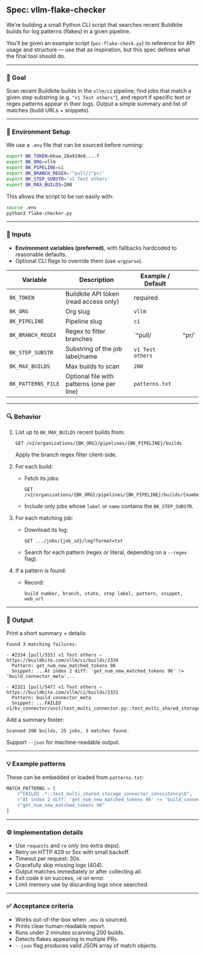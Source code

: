 ## Spec: **vllm-flake-checker**

We’re building a small Python CLI script that searches recent Buildkite builds for log patterns (flakes) in a given pipeline.

You’ll be given an example script (`poc-flake-check.py`) to reference for API usage and structure — use that as inspiration, but this spec defines what the final tool should do.

---

### 🎯 Goal

Scan recent Buildkite builds in the `vllm/ci` pipeline, find jobs that match a given step substring (e.g. `"v1 Test others"`), and report if specific text or regex patterns appear in their logs.
Output a simple summary and list of matches (build URLs + snippets).

---

### 🧰 Environment Setup

We use a `.env` file that can be sourced before running:

```bash
export BK_TOKEN=bkua_28a919e0....f
export BK_ORG=vllm
export BK_PIPELINE=ci
export BK_BRANCH_REGEX='^pull/|^pr/'
export BK_STEP_SUBSTR='v1 Test others'
export BK_MAX_BUILDS=200
```

This allows the script to be run easily with:

```bash
source .env
python3 flake-checker.py
```

---

### 🧠 Inputs

* **Environment variables (preferred)**, with fallbacks hardcoded to reasonable defaults.
* Optional CLI flags to override them (use `argparse`).

| Variable           | Description                                | Example / Default |       |
| ------------------ | ------------------------------------------ | ----------------- | ----- |
| `BK_TOKEN`         | Buildkite API token (read access only)     | required          |       |
| `BK_ORG`           | Org slug                                   | `vllm`            |       |
| `BK_PIPELINE`      | Pipeline slug                              | `ci`              |       |
| `BK_BRANCH_REGEX`  | Regex to filter branches                   | `^pull/           | ^pr/` |
| `BK_STEP_SUBSTR`   | Substring of the job label/name            | `v1 Test others`  |       |
| `BK_MAX_BUILDS`    | Max builds to scan                         | `200`             |       |
| `BK_PATTERNS_FILE` | Optional file with patterns (one per line) | `patterns.txt`    |       |

---

### 🔍 Behavior

1. List up to `BK_MAX_BUILDS` recent builds from:

   ```
   GET /v2/organizations/{BK_ORG}/pipelines/{BK_PIPELINE}/builds
   ```

   Apply the branch regex filter client-side.

2. For each build:

   * Fetch its jobs:

     ```
     GET /v2/organizations/{BK_ORG}/pipelines/{BK_PIPELINE}/builds/{number}/jobs
     ```
   * Include only jobs whose `label` or `name` contains the `BK_STEP_SUBSTR`.

3. For each matching job:

   * Download its log:

     ```
     GET .../jobs/{job_id}/log?format=txt
     ```
   * Search for each pattern (regex or literal, depending on a `--regex` flag).

4. If a pattern is found:

   * Record:

     ```
     build number, branch, state, step label, pattern, snippet, web_url
     ```

---

### 📄 Output

Print a short summary + details:

```
Found 3 matching failures:

- #2334 [pull/555] v1 Test others — https://buildkite.com/vllm/ci/builds/2334
  Pattern: get_num_new_matched_tokens 96
  Snippet: ...At index 2 diff: 'get_num_new_matched_tokens 96' != 'build_connector_meta'...

- #2321 [pull/547] v1 Test others — https://buildkite.com/vllm/ci/builds/2321
  Pattern: build_connector_meta
  Snippet: ...FAILED v1/kv_connector/unit/test_multi_connector.py::test_multi_shared_storage_connector_consistency...
```

Add a summary footer:

```
Scanned 200 builds, 25 jobs, 3 matches found.
```

Support `--json` for machine-readable output.

---

### 💡 Example patterns

These can be embedded or loaded from `patterns.txt`:

```python
MATCH_PATTERNS = [
    r"FAILED .*::test_multi_shared_storage_connector_consistency\b",
    r"At index 2 diff: 'get_num_new_matched_tokens 96' != 'build_connector_meta'",
    r"get_num_new_matched_tokens 96"
]
```

---

### ⚙️ Implementation details

* Use `requests` and `re` only (no extra deps).
* Retry on HTTP 429 or 5xx with small backoff.
* Timeout per request: 30s.
* Gracefully skip missing logs (404).
* Output matches immediately or after collecting all.
* Exit code `0` on success, `>0` on error.
* Limit memory use by discarding logs once searched.

---

### ✅ Acceptance criteria

* Works out-of-the-box when `.env` is sourced.
* Prints clear human-readable report.
* Runs under 2 minutes scanning 200 builds.
* Detects flakes appearing in multiple PRs.
* `--json` flag produces valid JSON array of match objects.
